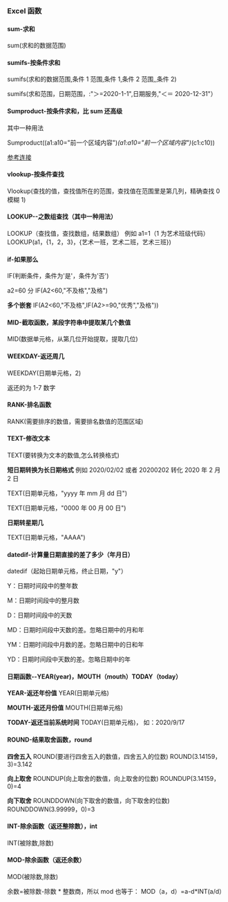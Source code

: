 

### Excel 函数

#### sum-求和

sum(求和的数据范围)

#### sumifs-按条件求和

sumifs(求和的数据范围,条件 1 范围,条件 1,条件 2 范围,,条件 2)

sumifs(求和范围，日期范围，:"＞=2020-1-1",日期服务,"＜＝ 2020-12-31"）

#### Sumproduct-按条件求和，比 sum 还高级

其中一种用法

Sumproduct((a1:a10="前一个区域内容")_(a1:a10="前一个区域内容")_(c1:c10))

[参考连接](https://jingyan.baidu.com/article/3c343ff7074afe0d36796353.html)

#### vlookup-按条件查找

Vlookup(查找的值，查找值所在的范围，查找值在范围里是第几列，精确查找 0 模糊 1)

#### LOOKUP--之数组查找（其中一种用法）

LOOKUP（查找值，查找数组，结果数组）
例如 a1=1（1 为艺术班级代码）
LOOKUP(a1，{1，2，3}，{艺术一班，艺术二班，艺术三班})

#### if-如果那么

IF(判断条件，条件为'是'，条件为'否')

a2=60 分
IF(A2<60,"不及格","及格")

**多个嵌套**
IF(A2<60,"不及格",IF(A2>=90,"优秀","及格"))

#### MID-截取函数，某段字符串中提取某几个数值

MID(数据单元格，从第几位开始提取，提取几位)

#### WEEKDAY-返还周几

WEEKDAY(日期单元格，2)

返还的为 1-7 数字

#### RANK-排名函数

RANK(需要排序的数值，需要排名数值的范围区域)

#### TEXT-修改文本

TEXT(要转换为文本的数值,怎么转换格式)

**短日期转换为长日期格式**
例如 2020/02/02 或者 20200202 转化 2020 年 2 月 2 日

TEXT(日期单元格，"yyyy 年 mm 月 dd 日")

TEXT(日期单元格，"0000 年 00 月 00 日")

**日期转星期几**

TEXT(日期单元格，"AAAA")

#### datedif-计算量日期直接的差了多少（年月日）

datedif（起始日期单元格，终止日期，"y"）

Y：日期时间段中的整年数

M：日期时间段中的整月数

D：日期时间段中的天数

MD：日期时间段中天数的差。忽略日期中的月和年

YM：日期时间段中月数的差。忽略日期中的日和年

YD：日期时间段中天数的差。忽略日期中的年

#### 日期函数--YEAR(year)，MOUTH（mouth）TODAY（today）

**YEAR-返还年份值**
YEAR(日期单元格)

**MOUTH-返还月份值**
MOUTH(日期单元格)

**TODAY-返还当前系统时间**
TODAY(日期单元格)， 如：2020/9/17

#### ROUND-结果取舍函数，round

**四舍五入**
ROUND(要进行四舍五入的数值，四舍五入的位数)
ROUND(3.14159，3)=3.142

**向上取舍**
ROUNDUP(向上取舍的数值，向上取舍的位数)
ROUNDUP(3.14159，0)=4

**向下取舍**
ROUNDDOWN(向下取舍的数值，向下取舍的位数)
ROUNDDOWN(3.99999，0)=3

#### INT-除余函数（返还整除数），int

INT(被除数,除数)

#### MOD-除余函数（返还余数）

MOD(被除数,除数)

余数=被除数-除数 * 整数商，所以 mod 也等于：
MOD（a，d）=a-d*INT(a/d）
